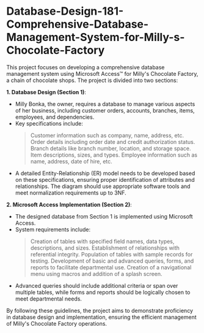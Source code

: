 # Database-Design-181-Comprehensive-Database-Management-System-for-Milly-s-Chocolate-Factory
This project focuses on developing a comprehensive database management system using Microsoft Access™ for Milly's Chocolate Factory, a chain of chocolate shops. The project is divided into two sections:

**1. Database Design (Section 1)**:
  * Milly Bonka, the owner, requires a database to manage various aspects of her business, including customer orders, accounts, branches, items, employees, and dependencies.
  * Key specifications include:
    > Customer information such as company, name, address, etc.
    > Order details including order date and credit authorization status.
    > Branch details like branch number, location, and storage space.
    > Item descriptions, sizes, and types.
    > Employee information such as name, address, date of hire, etc.
  * A detailed Entity-Relationship (ER) model needs to be developed based on these specifications, ensuring proper identification of attributes and relationships. The diagram should use appropriate software tools and meet normalization requirements up to 3NF.
  
**2. Microsoft Access Implementation (Section 2)**:
  * The designed database from Section 1 is implemented using Microsoft Access.
  * System requirements include:
    > Creation of tables with specified field names, data types, descriptions, and sizes.
    > Establishment of relationships with referential integrity.
    > Population of tables with sample records for testing.
    > Development of basic and advanced queries, forms, and reports to facilitate departmental use.
    > Creation of a navigational menu using macros and addition of a splash screen.
  * Advanced queries should include additional criteria or span over multiple tables, while forms and reports should be logically chosen to meet departmental needs.

By following these guidelines, the project aims to demonstrate proficiency in database design and implementation, ensuring the efficient management of Milly's Chocolate Factory operations.
